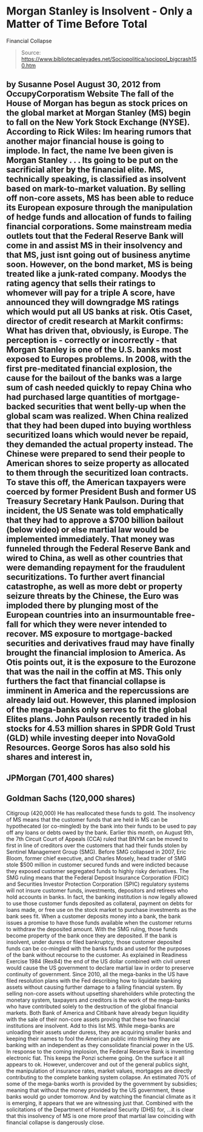 # Morgan Stanley is Insolvent - Only a Matter of Time Before Total 
Financial Collapse

> Source: https://www.bibliotecapleyades.net/Sociopolitica/sociopol_bigcrash150.htm

by Susanne Posel
August 30, 2012
from
OccupyCorporatism Website
The fall of the House of Morgan has begun as
stock prices on the global market at
Morgan Stanley (MS) begin to fall on the
New
York Stock Exchange (NYSE).
According to
Rick Wiles:
Im
hearing rumors that another major financial house is going to implode. In
fact, the name Ive been given is Morgan Stanley . . . Its going to be put
on the sacrificial alter by the financial elite.
MS, technically speaking, is classified as
insolvent based on mark-to-market valuation.
By selling off non-core
assets, MS has been
able to reduce its European exposure through the manipulation of hedge
funds and allocation of funds to failing financial corporations.
Some
mainstream media outlets tout that the Federal Reserve Bank will come in and
assist MS in their insolvency and that MS,
just isnt going out of business
anytime soon.
However, on the bond market, MS is being
treated like a junk-rated company. Moodys the rating agency that
sells their ratings to whomever will pay for a triple A score, have
announced they will downgradge MS ratings which would put all US banks at
risk.
Otis Caset, director of credit research at
Markit confirms:
What has driven that, obviously, is Europe. The perception
is - correctly or incorrectly - that Morgan Stanley is one of the U.S. banks
most exposed to Europes problems.
In 2008, with the first
pre-meditated financial explosion, the cause for the bailout of the
banks was a large sum of cash needed quickly to repay China who had
purchased large quantities of mortgage-backed securities that went belly-up
when the global scam was realized.
When China realized that they had been
duped into buying worthless securitized loans which would never be repaid,
they demanded the actual property instead.
The Chinese were prepared to send
their people to American shores to seize property as allocated to them
through the securitized loan contracts. To stave this off, the American taxpayers were
coerced by former President
Bush and former US Treasury Secretary
Hank
Paulson.
During that incident, the US Senate was told emphatically that they
had to approve a $700
billion bailout (below video) or else
martial law would be implemented immediately.
That money was funneled through
the Federal Reserve Bank and wired to China,
as well as other countries that were demanding repayment for the fraudulent
securitizations.
To further avert financial catastrophe, as well
as more debt or property seizure threats by the Chinese, the Euro was
imploded there by plunging most of the European countries into an
insurmountable free-fall for which they were never intended to recover.
MS exposure to mortgage-backed securities and
derivatives fraud may have finally brought the financial implosion to
America. As Otis points out, it is the exposure to the Eurozone that was the
nail in the coffin at MS. This only furthers the fact that financial
collapse is imminent in America and the repercussions are already laid out.
However, this planned implosion of the
mega-banks only serves to fit the global Elites plans.
John Paulson recently
traded in his stocks for 4.53 million shares in SPDR Gold Trust (GLD)
while investing deeper into NovaGold Resources.
George Soros has also
sold his shares and interest in,
-
JPMorgan (701,400 shares)
-
Goldman Sachs
(120,000 shares)
-
Citigroup (420,000)
He has reallocated these funds to
gold.
The insolvency of MS means that the customer funds that are held in MS can
be hypothecated (or co-mingled) by the bank into their funds to be used to
pay off any loans or debts owed by the bank.
Earlier this month, on August 9th, the 7th
Circuit Court of Appeals (CCA)
ruled that BNYM can be moved to first in line of creditors over the
customers that had their funds stolen by Sentinel Management Group (SMG).
Before SMG collapsed in 2007, Eric Bloom, former
chief executive, and Charles Mosely, head trader of SMG stole $500 million
in customer secured funds and were
indicted because they exposed customer segregated funds to highly risky
derivatives.
The SMG ruling
means that the Federal Deposit Insurance Corporation (FDIC) and
Securities Investor Protection Corporation (SPIC) regulatory systems will
not insure customer funds, investments, depositors and retirees who hold
accounts in banks.
In fact, the banking institution is now legally
allowed to use those customer funds deposited as collateral, payment on
debts for loans made, or free use on the stock market to purchase
investments as the bank sees fit.
When a customer deposits money into a bank, the
bank issues a
promise to have those funds available when the customer returns to
withdraw the deposited amount.
With the SMG ruling, those funds become property
of the bank once they are deposited. If the bank is insolvent, under duress
or filed bankruptcy, those customer deposited funds can be co-mingled with
the banks funds and used for the purposes of the bank without recourse to
the customer.
As explained in
Readiness Exercise 1984
(Rex84) the end of the US dollar combined with civil unrest would cause the
US government to declare martial law in order to preserve continuity of
government.
Since 2010, all the mega-banks in the US have
filed
resolution plans with
the Fed
describing how to liquidate banking assets without causing further
damage to a failing financial system. By selling non-core assets without
upsetting shareholders while protecting the monetary system, taxpayers and
creditors is the work of the mega-banks who have contributed solely to the
destruction of the global financial markets.
Both Bank of America and Citibank have already
begun liquidity with the sale of their non-core assets proving that these
two financial institutions are insolvent. Add to this list MS.
While mega-banks are unloading their assets
under duress, they are
acquiring smaller banks and keeping their names to fool the American
public into thinking they are banking with an independent as they
consolidate financial power in the US.
In response to the coming implosion,
the Federal
Reserve Bank is inventing electronic fiat. This keeps the Ponzi scheme
going.
On the surface it all appears to ok. However, undercover and out of
the general publics sight, the manipulation of insurance rates, market
values, mortgages are directly contributing to the complete banking system
collapse.
An estimated 70% of some of the mega-banks
worth is provided by the government by subsidies; meaning that without the
money provided by the US government, these banks would go under tomorrow.
And by watching the financial climate as it is emerging, it appears that we
are witnessing just that.
Combined with the
solicitations of the Department of Homeland Security (DHS) for,
...it is clear that
this insolvency of MS is one more proof that
martial law coinciding with financial collapse is dangerously close.
